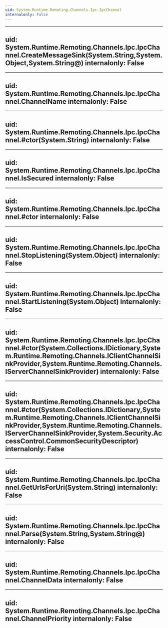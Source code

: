 ```yaml
---
uid: System.Runtime.Remoting.Channels.Ipc.IpcChannel
internalonly: False
---
```


---
uid: System.Runtime.Remoting.Channels.Ipc.IpcChannel.CreateMessageSink(System.String,System.Object,System.String@)
internalonly: False
---

---
uid: System.Runtime.Remoting.Channels.Ipc.IpcChannel.ChannelName
internalonly: False
---

---
uid: System.Runtime.Remoting.Channels.Ipc.IpcChannel.#ctor(System.String)
internalonly: False
---

---
uid: System.Runtime.Remoting.Channels.Ipc.IpcChannel.IsSecured
internalonly: False
---

---
uid: System.Runtime.Remoting.Channels.Ipc.IpcChannel.#ctor
internalonly: False
---

---
uid: System.Runtime.Remoting.Channels.Ipc.IpcChannel.StopListening(System.Object)
internalonly: False
---

---
uid: System.Runtime.Remoting.Channels.Ipc.IpcChannel.StartListening(System.Object)
internalonly: False
---

---
uid: System.Runtime.Remoting.Channels.Ipc.IpcChannel.#ctor(System.Collections.IDictionary,System.Runtime.Remoting.Channels.IClientChannelSinkProvider,System.Runtime.Remoting.Channels.IServerChannelSinkProvider)
internalonly: False
---

---
uid: System.Runtime.Remoting.Channels.Ipc.IpcChannel.#ctor(System.Collections.IDictionary,System.Runtime.Remoting.Channels.IClientChannelSinkProvider,System.Runtime.Remoting.Channels.IServerChannelSinkProvider,System.Security.AccessControl.CommonSecurityDescriptor)
internalonly: False
---

---
uid: System.Runtime.Remoting.Channels.Ipc.IpcChannel.GetUrlsForUri(System.String)
internalonly: False
---

---
uid: System.Runtime.Remoting.Channels.Ipc.IpcChannel.Parse(System.String,System.String@)
internalonly: False
---

---
uid: System.Runtime.Remoting.Channels.Ipc.IpcChannel.ChannelData
internalonly: False
---

---
uid: System.Runtime.Remoting.Channels.Ipc.IpcChannel.ChannelPriority
internalonly: False
---
